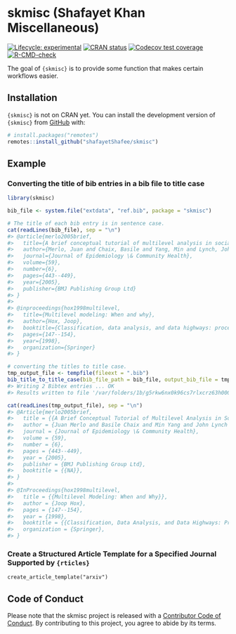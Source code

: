 
<!-- README.md is generated from README.Rmd. Please edit that file -->

# skmisc (Shafayet Khan Miscellaneous)

<!-- badges: start -->

[![Lifecycle:
experimental](https://img.shields.io/badge/lifecycle-experimental-orange.svg)](https://lifecycle.r-lib.org/articles/stages.html#experimental)
[![CRAN
status](https://www.r-pkg.org/badges/version/skmisc)](https://CRAN.R-project.org/package=skmisc)
[![Codecov test
coverage](https://codecov.io/gh/shafayetShafee/skmisc/branch/main/graph/badge.svg)](https://app.codecov.io/gh/shafayetShafee/skmisc?branch=main)
[![R-CMD-check](https://github.com/shafayetShafee/skmisc/actions/workflows/R-CMD-check.yaml/badge.svg)](https://github.com/shafayetShafee/skmisc/actions/workflows/R-CMD-check.yaml)
<!-- badges: end -->

The goal of `{skmisc}` is to provide some function that makes certain
workflows easier.

## Installation

`{skmisc}` is not on CRAN yet. You can install the development version
of `{skmisc}` from [GitHub](https://github.com/) with:

``` r
# install.packages("remotes")
remotes::install_github("shafayetShafee/skmisc")
```

## Example

### Converting the title of bib entries in a bib file to title case

``` r
library(skmisc)

bib_file <- system.file("extdata", "ref.bib", package = "skmisc")

# The title of each bib entry is in sentence case.
cat(readLines(bib_file), sep = "\n")
#> @article{merlo2005brief,
#>   title={A brief conceptual tutorial of multilevel analysis in social epidemiology: linking the statistical concept of clustering to the idea of contextual phenomenon},
#>   author={Merlo, Juan and Chaix, Basile and Yang, Min and Lynch, John and R{\aa}stam, Lennart},
#>   journal={Journal of Epidemiology \& Community Health},
#>   volume={59},
#>   number={6},
#>   pages={443--449},
#>   year={2005},
#>   publisher={BMJ Publishing Group Ltd}
#> }
#> 
#> @inproceedings{hox1998multilevel,
#>   title={Multilevel modeling: When and why},
#>   author={Hox, Joop},
#>   booktitle={Classification, data analysis, and data highways: proceedings of the 21st Annual Conference of the Gesellschaft f{\"u}r Klassifikation eV, University of Potsdam, March 12--14, 1997},
#>   pages={147--154},
#>   year={1998},
#>   organization={Springer}
#> }

# converting the titles to title case.
tmp_output_file <- tempfile(fileext = ".bib")
bib_title_to_title_case(bib_file_path = bib_file, output_bib_file = tmp_output_file)
#> Writing 2 Bibtex entries ... OK
#> Results written to file '/var/folders/1b/g5rkw6nx0k96cs7rlxcrz63h0000gn/T//Rtmpp6f4OF/file94391bf2f1cc.bib'

cat(readLines(tmp_output_file), sep = "\n")
#> @Article{merlo2005brief,
#>   title = {{A Brief Conceptual Tutorial of Multilevel Analysis in Social Epidemiology: Linking the Statistical Concept of Clustering to the Idea of Contextual Phenomenon}},
#>   author = {Juan Merlo and Basile Chaix and Min Yang and John Lynch and Lennart R{\r a}stam},
#>   journal = {Journal of Epidemiology \& Community Health},
#>   volume = {59},
#>   number = {6},
#>   pages = {443--449},
#>   year = {2005},
#>   publisher = {BMJ Publishing Group Ltd},
#>   booktitle = {{NA}},
#> }
#> 
#> @InProceedings{hox1998multilevel,
#>   title = {{Multilevel Modeling: When and Why}},
#>   author = {Joop Hox},
#>   pages = {147--154},
#>   year = {1998},
#>   booktitle = {{Classification, Data Analysis, and Data Highways: Proceedings of the 21st Annual Conference of the Gesellschaft F{\"U}r Klassifikation eV, University of Potsdam, March 12--14, 1997}},
#>   organization = {Springer},
#> }
```

### Create a Structured Article Template for a Specified Journal Supported by `{rticles}`

    create_article_template("arxiv")

## Code of Conduct

Please note that the skmisc project is released with a [Contributor Code
of
Conduct](https://contributor-covenant.org/version/2/1/CODE_OF_CONDUCT.html).
By contributing to this project, you agree to abide by its terms.
